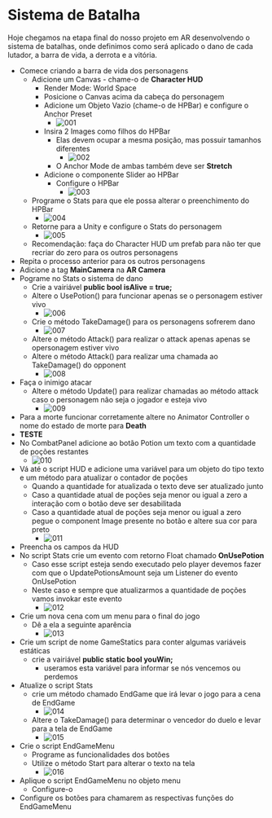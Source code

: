 # Sistema de Batalha

Hoje chegamos na etapa final do nosso projeto em AR desenvolvendo o sistema de batalhas, onde definimos como será aplicado o dano de cada lutador, a barra de vida, a derrota e a vitória.

- Comece criando a barra de vida dos personagens
  - Adicione um Canvas - chame-o de **Character HUD**
    - Render Mode: World Space
    - Posicione o Canvas acima da cabeça do personagem
    - Adicione um Objeto Vazio (chame-o de HPBar) e configure o Anchor Preset
      - ![001](Screenshots/001.png)
    - Insira 2 Images como filhos do HPBar
      - Elas devem ocupar a mesma posição, mas possuir tamanhos diferentes
        - ![002](Screenshots/002.png)
      - O Anchor Mode de ambas também deve ser **Stretch**
    - Adicione o componente Slider ao HPBar
      - Configure o HPBar
        - ![003](Screenshots/003.png)
  - Programe o Stats para que ele possa alterar o preenchimento do HPBar
    - ![004](Screenshots/004.png)
  - Retorne para a Unity e configure o Stats do personagem
    - ![005](Screenshots/005.png)
  - Recomendação: faça do Character HUD um prefab para não ter que recriar do zero para os outros personagens
- Repita o processo anterior para os outros personagens
- Adicione a tag **MainCamera** na **AR Camera**
- Pograme no Stats o sistema de dano
  - Crie a vairiável **public bool isAlive = true;**
  - Altere o UsePotion() para funcionar apenas se o personagem estiver vivo
    - ![006](Screenshots/006.png)
  - Crie o método TakeDamage() para os personagens sofrerem dano
    - ![007](Screenshots/007.png)
  - Altere o método Attack() para realizar o attack apenas apenas se opersonagem estiver vivo
  - Altere o método Attack() para realizar uma chamada ao TakeDamage() do opponent
    - ![008](Screenshots/008.png)
- Faça o inimigo atacar
  - Altere o método Update() para realizar chamadas ao método attack caso o personagem não seja o jogador e esteja vivo
    - ![009](Screenshots/009.png)
- Para a morte funcionar corretamente altere no Animator Controller o nome do estado de morte para **Death**
- **TESTE**
- No CombatPanel adicione ao botão Potion um texto com a quantidade de poções restantes
  - ![010](Screenshots/010.png)
- Vá até o script HUD e adicione uma variável para um objeto do tipo texto e um método para atualizar o contador de poções
  - Quando a quantidade for atualizada o texto deve ser atualizado junto
  - Caso a quantidade atual de poções seja menor ou igual a zero a interação com o botão deve ser desabilitada
  - Caso a quantidade atual de poções seja menor ou igual a zero pegue o component Image presente no botão e altere sua cor para preto
    - ![011](Screenshots/011.png)
- Preencha os campos da HUD
- No script Stats crie um evento com retorno Float chamado **OnUsePotion**
  - Caso esse script esteja sendo executado pelo player devemos fazer com que o UpdatePotionsAmount seja um Listener do evento OnUsePotion
  - Neste caso e sempre que atualizarmos a quantidade de poções vamos invokar este evento
    - ![012](Screenshots/012.png)
- Crie um nova cena com um menu para o final do jogo
  - Dê a ela a seguinte aparência
    - ![013](Screenshots/013.png)
- Crie um script de nome GameStatics para conter algumas variáveis estáticas
  - crie a vairiável **public static bool youWin;**
    - useramos esta variável para informar se nós vencemos ou perdemos
- Atualize o script Stats 
  - crie um método chamado EndGame que irá levar o jogo para a cena de EndGame
    - ![014](Screenshots/014.png)
  - Altere o TakeDamage() para determinar o vencedor do duelo e levar para a tela de EndGame
    - ![015](Screenshots/015.png)
- Crie o script EndGameMenu
  - Programe as funcionalidades dos botões
  - Utilize o método Start para alterar o texto na tela
    - ![016](Screenshots/016.png)
- Aplique o script EndGameMenu no objeto menu
  - Configure-o
- Configure os botões para chamarem as respectivas funções do EndGameMenu
